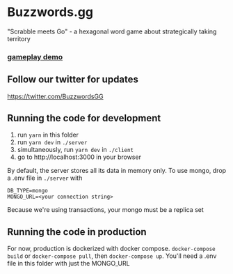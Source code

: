 # Buzzwords.gg

"Scrabble meets Go" - a hexagonal word game about strategically taking territory

### [gameplay demo](https://twitter.com/BuzzwordsGG/status/1476286068898996225?s=20)

## Follow our twitter for updates

https://twitter.com/BuzzwordsGG


## Running the code for development

1. run `yarn` in this folder
2. run `yarn dev` in `./server`
3. simultaneously, run `yarn dev` in `./client`
4. go to http://localhost:3000 in your browser

By default, the server stores all its data in memory only. To use mongo, drop a .env file in `./server` with 
```
DB_TYPE=mongo
MONGO_URL=<your connection string>
```

Because we're using transactions, your mongo must be a replica set


## Running the code in production

For now, production is dockerized with docker compose. `docker-compose build` or `docker-compose pull`, then `docker-compose up`.
You'll need a .env file in this folder with just the MONGO_URL
